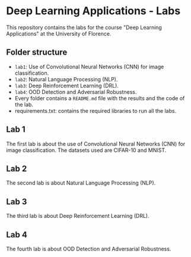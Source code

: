 # Deep Learning Applications - Labs

This repository contains the labs for the course "Deep Learning Applications" at the University of Florence.

## Folder structure

- `lab1`: Use of Convolutional Neural Networks (CNN) for image classification. 
- `lab2`: Natural Language Processing (NLP).
- `lab3`: Deep Reinforcement Learning (DRL).
- `lab4`: OOD Detection and Adversarial Robustness.
- Every folder contains a `README.md` file with the results and the code of the lab.
- requirements.txt: contains the required libraries to run all the labs.

## Lab 1

The first lab is about the use of Convolutional Neural Networks (CNN) for image classification. The datasets used are CIFAR-10 and MNIST.

## Lab 2

The second lab is about Natural Language Processing (NLP).

## Lab 3

The third lab is about Deep Reinforcement Learning (DRL).

## Lab 4

The fourth lab is about OOD Detection and Adversarial Robustness.